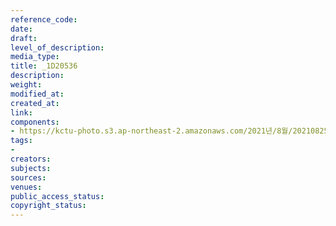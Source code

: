 ```yaml
---
reference_code: 
date: 
draft: 
level_of_description: 
media_type: 
title: _1D20536
description: 
weight: 
modified_at: 
created_at: 
link: 
components:
- https://kctu-photo.s3.ap-northeast-2.amazonaws.com/2021년/8월/20210825_하반기+총파업+대장정_대구/_1D20536.jpg
tags:
- 
creators: 
subjects: 
sources: 
venues: 
public_access_status: 
copyright_status: 
---
```

